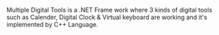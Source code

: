 Multiple Digital Tools is a .NET Frame work where 3 kinds of digital tools such as Calender, Digital Clock & Virtual keyboard are working and it's implemented by C++ Language.
